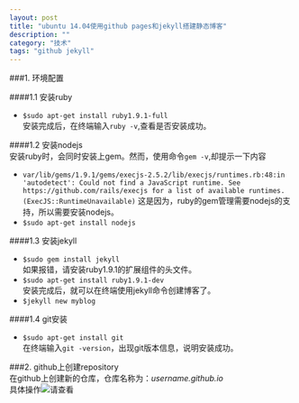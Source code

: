 ```yaml
---
layout: post
title: "ubuntu 14.04使用github pages和jekyll搭建静态博客"
description: ""
category: "技术"
tags: "github jekyll" 
---
```



###1. 环境配置   

####1.1 安装ruby
- `$sudo apt-get install ruby1.9.1-full`  
安装完成后，在终端输入`ruby -v`,查看是否安装成功。    

####1.2 安装nodejs    
安装ruby时，会同时安装上gem。然而，使用命令`gem -v`,却提示一下内容   
- `var/lib/gems/1.9.1/gems/execjs-2.5.2/lib/execjs/runtimes.rb:48:in 'autodetect': Could not find a JavaScript runtime. See https://github.com/rails/execjs for a list of available runtimes. (ExecJS::RuntimeUnavailable)` 
这是因为，ruby的gem管理需要nodejs的支持，所以需要安装nodejs。   
- `$sudo apt-get install nodejs`   

####1.3 安装jekyll   
- `$sudo gem install jekyll`    
如果报错，请安装ruby1.9.1的扩展组件的头文件。   
- `$sudo apt-get install ruby1.9.1-dev`    
安装完成后，就可以在终端使用jekyll命令创建博客了。    
- `$jekyll new myblog`   

####1.4 git安装   
- `$sudo apt-get install git`    
在终端输入`git -version`，出现git版本信息，说明安装成功。   

###2. github上创建repository   
在github上创建新的仓库，仓库名称为：*username.github.io*   
具体操作![请查看](https://pages.github.com/)   

